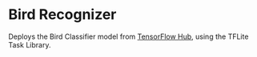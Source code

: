 # Bird Recognizer
Deploys the Bird Classifier model from [TensorFlow Hub](https://tfhub.dev/google/lite-model/aiy/vision/classifier/birds_V1/3), using the TFLite Task Library.
